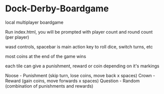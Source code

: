 # Dock-Derby-Boardgame
local multiplayer boardgame

Run index.html, you will be prompted with player count and round count (per player)

wasd controls, spacebar is main action key to roll dice, switch turns, etc

most coins at the end of the game wins

each tile can give a punishment, reward or coin depending on it's markings

Noose     -  Punishment (skip turn, lose coins, move back x spaces)
Crown     -  Reward     (gain coins, move forwards x spaces)
Question  -  Random  (combination of punishments and rewards)
